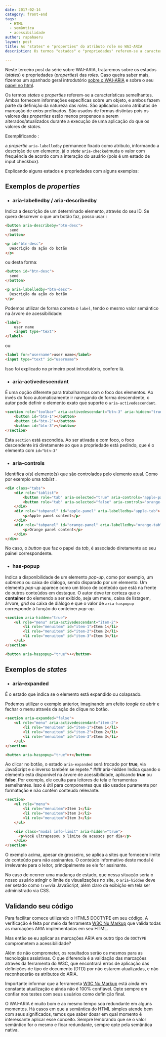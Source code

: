 ```yaml
---
date: 2017-02-14
category: front-end
tags:
  - HTML
  - semântica
  - acessibilidade
author: rapahaeru
layout: post
title: As "states" e "properties" do atributo role no WAI-ARIA
description: Os termos "estados" e "propriedades" referem-se a características semelhantes. Ambos fornecem informações específicas sobre um objeto, e ambos fazem parte da definição da natureza das roles. Verificaremos como e quando utilizadar cada atributo.

---
```


Neste terceiro post da série sobre WAI-ARIA, trataremos sobre os estados (*states*) e propriedades (*properties*) das *roles*.
Caso queira saber mais, fizemos um apanhado geral introdutório [sobre o WAI-ARIA](/wai-aria-apanhado-geral/) e sobre o seu [papel no html](/wai-aria-roles/).

Os termos *states* e *properties* referem-se a características semelhantes. Ambos fornecem informações específicas sobre um objeto, e ambos fazem parte da definição da natureza das *roles*. São aplicados como atributos de marcação de *arias* prefixados.
São usados de formas distintas pois os valores das *properties* estão menos propensos a serem alterados/atualizados durante a execução de uma aplicação do que os valores de *states*.

Exemplificando :

a *propertie* `aria-labelledby` permanece fixado como atributo, informando a descrição de um elemento, já o *state* `aria-checked`muda o valor com frequência de acordo com a interação do usuário (pois é um estado de input checkbox).

Explicando alguns estados e propriedades com alguns exemplos:

## Exemplos de *properties*

* ### aria-labelledby / aria-describedby

Indica a descrição de um determinado elemento, através do seu ID.
Se quero descrever o que um botão faz, posso usar :

```html
<button aria-describeby="btn-desc">
  send
</button>

<p id="btn-desc">
  Descrição da ação do botão
</p>
```
ou desta forma:
```html
<button id="btn-desc">
  send
</button>

<p aria-labelledby="btn-desc">
  Descrição da ação do botão
</p>
```

Podemos utilizar de forma correta o `label`, tendo o mesmo valor semântico na árvore de acessibilidade:

```html
<label>
    user name
    <input type="text">
</label>
```
ou

```html
<label for="username">user name</label>
<input type="text" id="username">
```

Isso foi explicado no primeiro post introdutório, confere lá<link para o primeiro post>.

* ### aria-activedescendant

É uma opção diferente para trabalharmos com o foco dos elementos.
Ao invés do foco automaticamente ir navegando de forma descendente, o autor pode definir o elemento exato que suporte o `aria-activedescendant`.

```html
<section role="toolbar" aria-activedescendant="btn-3" aria-hidden="true">
    <button id="btn-1"></button>
    <button id="btn-2"></button>
    <button id="btn-3"></button>
</section>
```
Esta `section` está escondida. Ao ser ativada e com foco, o foco descendente irá diretamente ao que a propriedade está pedindo, que é o elemento com `id="btn-3"`

* ### aria-controls

Identifica o(s) elemento(s) que são controlados pelo elemento atual. Como por exemplo uma *tablist* <link para o role>.

```html
<div class="tabs">
    <div role="tablist">
        <button role="tab" aria-selected="true" aria-controls="apple-panel" id="apple-tab">Apple</button>
        <button role="tab" aria-selected="false" aria-controls="orange-panel" id="orange-tab">Orange</button>
    </div>
    <div role="tabpanel" id="apple-panel" aria-labelledby="apple-tab">
        <p>Apple panel content</p>
    </div>
    <div role="tabpanel" id="orange-panel" aria-labelledby="orange-tab">
        <p>Orange panel content</p>
    </div>
</div>
```
No caso, o *button* que faz o papel da *tab*, é associado diretamente ao seu painel correspondente.

* ### has-popup

Indica a disponibilidade de um elemento *pop-up*, como por exemplo, um *submenu* ou caixa de diálogo, sendo disparado por um elemento.
Um elemento *pop-up* aparece como um bloco de conteúdo que está na frente de outros conteúdos em destaque. O autor deve ter certeza que o **container** do elemendo a ser exibido, seja um menu, caixa de listagem, árvore, *grid* ou caixa de diálogo e que o valor de `aria-haspopup` corresponde à função do conteiner *pop-up*.

```html
<section aria-hidden="true">
    <ul role="menu" aria-activedescendant="item-2">
        <li role="menuitem" id="item-1">Item 1</li>
        <li role="menuitem" id="item-2">Item 2</li>
        <li role="menuitem" id="item-3">Item 3</li>
    </ul>
</section>

<button aria-haspopup="true">+</button>
```
## Exemplos de *states*

* ### aria-expanded
É o estado que indica se o elemento está expandido ou colapsado.

Podemos utilizar o exemplo anterior, imaginando um efeito *toogle* de abrir e fechar o menu através da ação de clique no botão.

```html
<section aria-expanded="false">
    <ul role="menu" aria-activedescendant="item-2">
        <li role="menuitem" id="item-1">Item 1</li>
        <li role="menuitem" id="item-2">Item 2</li>
        <li role="menuitem" id="item-3">Item 3</li>
    </ul>
</section>

<button aria-haspopup="true">+</button>
```
Ao clicar no botão, o estado `aria-expanded` será trocado por **true**, via JavaScript e o inverso também se repete.* ### aria-hidden
Indica quando o elemento está disponível na árvore de acessibilidade, aplicando **true** ou **false**.
Por exemplo, ele oculta para leitores de tela e ferramentas semelhantes. Isso é útil para componentes que são usados puramente por formatação e não contêm conteúdo relevante.

```html
<section>
    <ul role="menu">
        <li role="menuitem">Item 1</li>
        <li role="menuitem">Item 2</li>
        <li role="menuitem">Item 3</li>
    </ul>

    <div class="modal info-limit" aria-hidden="true">
      <p>Você ultrapassou o limite de acessos por dia</p>
    </div>
</section>
```

O exemplo acima, apesar de grosseiro, se aplica a sites que fornecem limite de conteúdo para não assinantes.
O conteúdo informativo deste modal é irrelevante para o leitor, principalmente se ele for assinante.

No caso de ocorrer uma mudança de estado, que nessa situação seria o nosso usuário atingir o limite de visualizações no site, o `aria-hidden` deve ser setado como `true`via JavaScript, além claro da exibição em tela ser administrado via CSS.


## Validando seu código

Para facilitar comece utilizando o HTML5 DOCTYPE em seu código. A verificação é feita por meio da ferramenta [W3C Nu Markup](http://validator.w3.org/nu/) que valida todas as marcações ARIA implementadas em seu HTML.

Mas então se eu aplicar as marcações ARIA em outro tipo de `DOCTYPE` comprometem a acessibilidade?

Além de não comprometer, os resultados serão os mesmos para as tecnologias assistivas. O que diferencia é a validação das marcações através da ferramenta do W3C, que encontrará erros de aplicação das definições de tipo de documento (DTD) por não estarem atualizadas, e não reconhecerão os atributos do ARIA.

Importante informar que a ferramenta [W3C Nu Markup](http://validator.w3.org/nu/) está ainda em constante atualização e ainda não é 100% confiável. Opte sempre em confiar nos testes com seus usuários como definição final.

O WAI-ARIA é muito bom e ao mesmo tempo soa redundante em alguns momentos. Há casos em que a semântica do HTML simples atende bem com seus significados, temos que saber dosar em qual momento é interessante aplicar esse conceito. Sempre lembrando que se o valor semântico for o mesmo e ficar redundante, sempre opte pela semântica nativa.
